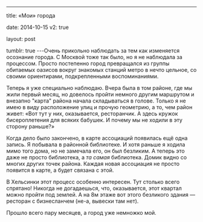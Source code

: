 ---

title: «Мои» города

date: 2014-10-15
v2: true

layout: post

tumblr: true
---Очень прикольно наблюдать за тем как изменяется осознание города. С Москвой тоже так было, но я не наблюдала за процессом. Просто постепенно город превращался из группы обитаемых оазисов вокруг знакомых станций метро в нечто цельное, со своими ориентирами, подкрепленными воспоминаниями.
<excerpt/>

Теперь я уже специально наблюдаю. Вчера была в том районе, где мы жили первый месяц, но довелось пройти немного другим маршрутом и внезапно "карта" района начала складываться в голове. Только я не имею в виду расположение улиц и прочую геометрию, а то, чем район живет: «Вот тут у них, оказывается, ресторанчик. А здесь кружок бисероплетения для всяких бабушек. И почему мы не ходили в эту сторону раньше?»

Когда дело было закончено, в карте ассоциаций появилась ещё одна запись. Я побывала в районной библиотеке. И хотя раньше я ходила мимо того дома, но не замечала его, он был безликим. А теперь это даже не просто библиотека, а _та самая_ библиотека. Домик видно со многих других точек района. Каждая новая ассоциация не просто появится в карте, а будет связана с этой.

В Хельсинки этот процесс особенно интересен. Тут столько всего спрятано! Никогда не догадаешься, что, оказывается, этот квартал можно пройти под землей. А на 8м этаже вот этого безликого здания — ресторан с бизнесланчем (не-а, вывески там нет).

Прошло всего пару месяцев, а город уже немножко мой.
